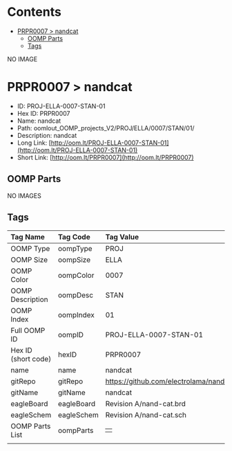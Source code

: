 



Contents
========

* [PRPR0007 > nandcat](#prpr0007--nandcat)
	* [OOMP Parts](#oomp-parts)
	* [Tags](#tags)
  
NO IMAGE  
# PRPR0007 > nandcat

- ID: PROJ-ELLA-0007-STAN-01
- Hex ID: PRPR0007
- Name: nandcat
- Path: oomlout_OOMP_projects_V2/PROJ/ELLA/0007/STAN/01/
- Description: nandcat
- Long Link: [http://oom.lt/PROJ-ELLA-0007-STAN-01](http://oom.lt/PROJ-ELLA-0007-STAN-01)
- Short Link: [http://oom.lt/PRPR0007](http://oom.lt/PRPR0007)

## OOMP Parts
  
NO IMAGES  
## Tags
  

|Tag Name|Tag Code|Tag Value|
| :--- | :--- | :--- |
|OOMP Type|oompType|PROJ|
|OOMP Size|oompSize|ELLA|
|OOMP Color|oompColor|0007|
|OOMP Description|oompDesc|STAN|
|OOMP Index|oompIndex|01|
|Full OOMP ID|oompID|PROJ-ELLA-0007-STAN-01|
|Hex ID (short code)|hexID|PRPR0007|
|name|name|nandcat|
|gitRepo|gitRepo|https://github.com/electrolama/nandcat|
|gitName|gitName|nandcat|
|eagleBoard|eagleBoard|Revision A/nand-cat.brd|
|eagleSchem|eagleSchem|Revision A/nand-cat.sch|
|OOMP Parts List|oompParts|<table><tr><td></td></tr></table>|
||||
